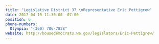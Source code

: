 ```yaml
---
title: "Legislative District 37 \nRepresentative Eric Pettigrew"
date: 2017-04-15 11:30:00 -07:00
position: 6
phone-numbers:
  Olympia: "(360) 786-7838"
website: http://housedemocrats.wa.gov/legislators/Eric-Pettigrew/
---
```


